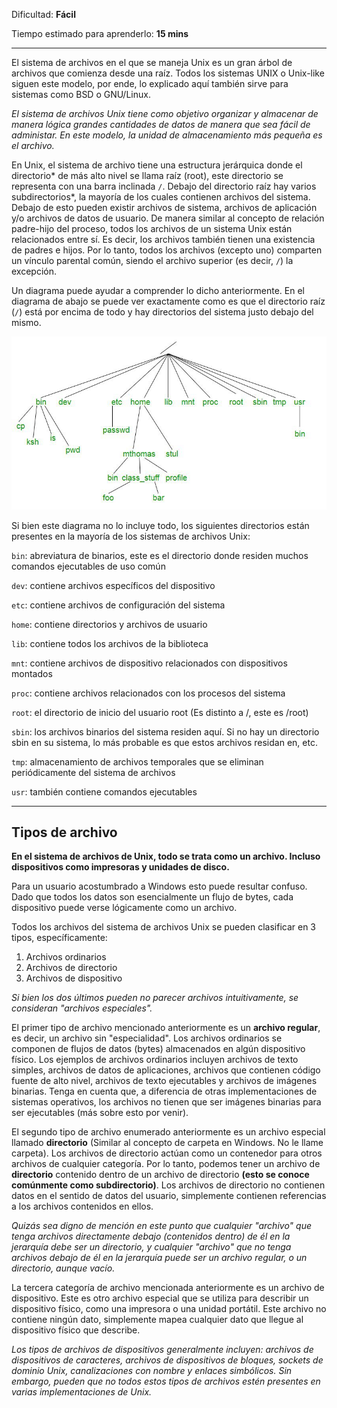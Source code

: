 Dificultad: **Fácil**

Tiempo estimado para aprenderlo: **15 mins**

---

El sistema de archivos en el que se maneja Unix es un gran árbol de archivos que comienza desde una raíz. Todos los sistemas UNIX o Unix-like siguen este modelo, por ende, lo explicado aquí también sirve para sistemas como BSD o GNU/Linux.

*El sistema de archivos Unix tiene como objetivo organizar y almacenar de manera lógica grandes cantidades de datos de manera que sea fácil de administar. En este modelo, la unidad de almacenamiento más pequeña es el archivo.*

En Unix, el sistema de archivo tiene una estructura jerárquica donde el directorio\* de más alto nivel se llama raíz (root), este directorio se representa con una barra inclinada `/`. Debajo del directorio raíz hay varios subdirectorios\*, la mayoría de los cuales contienen archivos del sistema. Debajo de esto pueden existir archivos de sistema, archivos de aplicación y/o archivos de datos de usuario. De manera similar al concepto de relación padre-hijo del proceso, todos los archivos de un sistema Unix están relacionados entre sí. Es decir, los archivos también tienen una existencia de padres e hijos. Por lo tanto, todos los archivos (excepto uno) comparten un vínculo parental común, siendo el archivo superior (es decir, `/`) la excepción.

Un diagrama puede ayudar a comprender lo dicho anteriormente. En el diagrama de abajo se puede ver exactamente como es que el directorio raíz (`/`) está por encima de todo y hay directorios del sistema justo debajo del mismo.

![img](media/sys2_1.jpg)

Si bien este diagrama no lo incluye todo, los siguientes directorios están presentes en la mayoría de los sistemas de archivos Unix:

`bin`: abreviatura de binarios, este es el directorio donde residen muchos comandos ejecutables de uso común

`dev`: contiene archivos específicos del dispositivo

`etc`: contiene archivos de configuración del sistema

`home`: contiene directorios y archivos de usuario

`lib`: contiene todos los archivos de la biblioteca

`mnt`: contiene archivos de dispositivo relacionados con dispositivos montados

`proc`: contiene archivos relacionados con los procesos del sistema

`root`: el directorio de inicio del usuario root (Es distinto a /, este es /root)

`sbin`: los archivos binarios del sistema residen aquí. Si no hay un directorio sbin en su sistema, lo más probable es que estos archivos residan en, etc.

`tmp`: almacenamiento de archivos temporales que se eliminan periódicamente del sistema de archivos

`usr`: también contiene comandos ejecutables

<hr>

## Tipos de archivo

**En el sistema de archivos de Unix, todo se trata como un archivo. Incluso dispositivos como impresoras y unidades de disco.**

Para un usuario acostumbrado a Windows esto puede resultar confuso. Dado que todos los datos son esencialmente un flujo de bytes, cada dispositivo puede verse lógicamente como un archivo.

Todos los archivos del sistema de archivos Unix se pueden clasificar en 3 tipos, específicamente:

1. Archivos ordinarios
2. Archivos de directorio
3. Archivos de dispositivo

*Si bien los dos últimos pueden no parecer archivos intuitivamente, se consideran "archivos especiales".*

El primer tipo de archivo mencionado anteriormente es un **archivo regular**, es decir, un archivo sin "especialidad". Los archivos ordinarios se componen de flujos de datos (bytes) almacenados en algún dispositivo físico. Los ejemplos de archivos ordinarios incluyen archivos de texto simples, archivos de datos de aplicaciones, archivos que contienen código fuente de alto nivel, archivos de texto ejecutables y archivos de imágenes binarias. Tenga en cuenta que, a diferencia de otras implementaciones de sistemas operativos, los archivos no tienen que ser imágenes binarias para ser ejecutables (más sobre esto por venir).

El segundo tipo de archivo enumerado anteriormente es un archivo especial llamado **directorio** (Similar al concepto de carpeta en Windows. No le llame carpeta). Los archivos de directorio actúan como un contenedor para otros archivos de cualquier categoría. Por lo tanto, podemos tener un archivo de **directorio** contenido dentro de un archivo de directorio **(esto se conoce comúnmente como subdirectorio)**. Los archivos de directorio no contienen datos en el sentido de datos del usuario, simplemente contienen referencias a los archivos contenidos en ellos.

*Quizás sea digno de mención en este punto que cualquier "archivo" que tenga archivos directamente debajo (contenidos dentro) de él en la jerarquía debe ser un directorio, y cualquier "archivo" que no tenga archivos debajo de él en la jerarquía puede ser un archivo regular, o un directorio, aunque vacío.*

La tercera categoría de archivo mencionada anteriormente es un archivo de dispositivo. Este es otro archivo especial que se utiliza para describir un dispositivo físico, como una impresora o una unidad portátil. Este archivo no contiene ningún dato, simplemente mapea cualquier dato que llegue al dispositivo físico que describe.

*Los tipos de archivos de dispositivos generalmente incluyen: archivos de dispositivos de caracteres, archivos de dispositivos de bloques, sockets de dominio Unix, canalizaciones con nombre y enlaces simbólicos. Sin embargo, pueden que no todos estos tipos de archivos estén presentes en varias implementaciones de Unix.*
